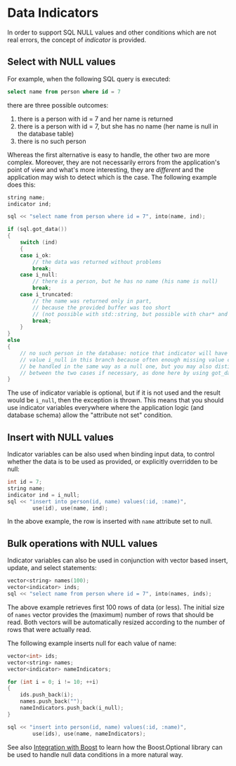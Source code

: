 # Data Indicators

In order to support SQL NULL values and other conditions which are not real errors, the concept of *indicator* is provided.

## Select with NULL values

For example, when the following SQL query is executed:

```sql
select name from person where id = 7
```

there are three possible outcomes:

1. there is a person with id = 7 and her name is returned
2. there is a person with id = 7, but she has no name (her name is null in the database table)
3. there is no such person

Whereas the first alternative is easy to handle, the other two are more complex.
Moreover, they are not necessarily errors from the application's point of view and what's more interesting, they are *different* and the application may wish to detect which is the case.
The following example does this:

```cpp
string name;
indicator ind;

sql << "select name from person where id = 7", into(name, ind);

if (sql.got_data())
{
    switch (ind)
    {
    case i_ok:
        // the data was returned without problems
        break;
    case i_null:
        // there is a person, but he has no name (his name is null)
        break;
    case i_truncated:
        // the name was returned only in part,
        // because the provided buffer was too short
        // (not possible with std::string, but possible with char* and char[])
        break;
    }
}
else
{
    // no such person in the database: notice that indicator will have the
    // value i_null in this branch because often enough missing value can
    // be handled in the same way as a null one, but you may also distinguish
    // between the two cases if necessary, as done here by using got_data()
}
```

The use of indicator variable is optional, but if it is not used and the result would be `i_null`,
then the exception is thrown.
This means that you should use indicator variables everywhere where the application logic (and database schema) allow the "attribute not set" condition.

## Insert with NULL values

Indicator variables can be also used when binding input data, to control whether the data is to be used as provided, or explicitly overridden to be null:

```cpp
int id = 7;
string name;
indicator ind = i_null;
sql << "insert into person(id, name) values(:id, :name)",
        use(id), use(name, ind);
```

In the above example, the row is inserted with `name` attribute set to null.

## Bulk operations with NULL values

Indicator variables can also be used in conjunction with vector based insert, update, and select statements:

```cpp
vector<string> names(100);
vector<indicator> inds;
sql << "select name from person where id = 7", into(names, inds);
```

The above example retrieves first 100 rows of data (or less).
The initial size of `names` vector provides the (maximum) number of rows that should be read.
Both vectors will be automatically resized according to the number of rows that were actually read.

The following example inserts null for each value of name:

```cpp
vector<int> ids;
vector<string> names;
vector<indicator> nameIndicators;

for (int i = 0; i != 10; ++i)
{
    ids.push_back(i);
    names.push_back("");
    nameIndicators.push_back(i_null);
}

sql << "insert into person(id, name) values(:id, :name)",
        use(ids), use(name, nameIndicators);
```

See also [Integration with Boost](boost.md) to learn how the Boost.Optional library can be used to handle null data conditions in a more natural way.
